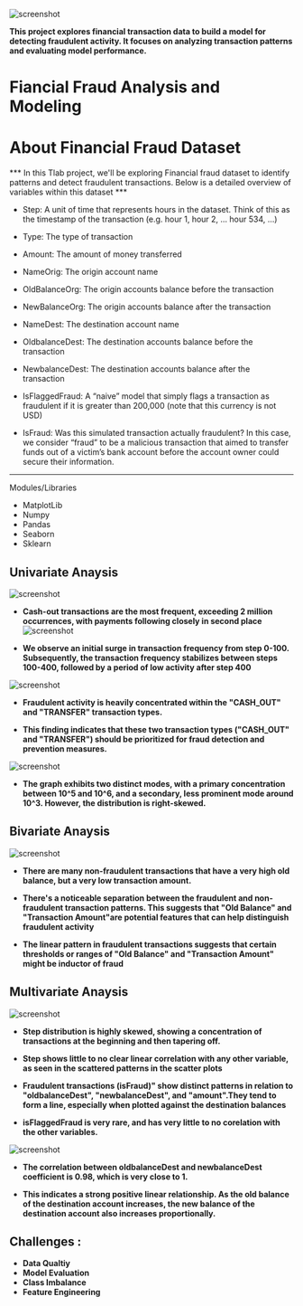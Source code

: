 ![screenshot](images/Fraudimage.png)

**This project explores financial transaction data to build a model for detecting fraudulent activity. It focuses on analyzing transaction patterns and evaluating model performance.**


# Fiancial Fraud Analysis and Modeling

# About Financial Fraud Dataset

*** In this Tlab project, we'll be exploring Financial fraud dataset to identify patterns and detect fraudulent transactions. Below is a  detailed  overview of variables within this dataset ***

* Step: A unit of time that represents hours in the dataset. Think of this as the timestamp of the transaction (e.g. hour 1, hour 2, … hour 534, …) 

* Type: The type of transaction 

* Amount: The amount of money transferred 

* NameOrig: The origin account name

* OldBalanceOrg: The origin accounts balance before the transaction 

* NewBalanceOrg: The origin accounts balance after the transaction 

* NameDest: The destination account name 

* OldbalanceDest: The destination accounts balance before the transaction 

* NewbalanceDest: The destination accounts balance after the transaction 

* IsFlaggedFraud: A “naive” model that simply flags a transaction as fraudulent if it is greater than 200,000 (note that this currency is not USD) 

* IsFraud: Was this simulated transaction actually fraudulent? In this case, we consider “fraud” to be a malicious transaction that aimed to transfer funds out of a victim’s bank account before the account owner could secure their information. 
***

 Modules/Libraries
* MatplotLib
* Numpy
* Pandas
* Seaborn
* Sklearn

## Univariate Anaysis
![screenshot](images/Bargraph.png)

* **Cash-out transactions are the most frequent, exceeding 2 million occurrences, with payments following closely in second place**
![screenshot](images/Histstep1.png)

* **We observe an initial surge in transaction frequency from step 0-100. Subsequently, the transaction frequency stabilizes between steps 100-400, followed by a period of low activity after step 400**

![screenshot](images/Fraudtype.png)

* **Fraudulent activity is heavily concentrated within the "CASH_OUT" and "TRANSFER" transaction types.**

* **This finding indicates that these two transaction types ("CASH_OUT" and "TRANSFER") should be prioritized for fraud detection and prevention measures.**

![screenshot](images/AmountHistogram.png)
* **The graph exhibits two distinct modes, with a primary concentration between 10^5 and 10^6, and a secondary, less prominent mode around 10^3. However, the distribution is right-skewed.**


## Bivariate Anaysis

![screenshot](images/Jitterscatterplot.png)

* **There are many non-fraudulent transactions that have a very high old balance, but a very low transaction amount.**

* **There's a noticeable separation between the fraudulent and non-fraudulent transaction patterns. This suggests that "Old Balance" and "Transaction Amount"are potential features that can help distinguish fraudulent activity**

* **The linear pattern in fraudulent transactions suggests that certain thresholds or ranges of "Old Balance" and "Transaction Amount" might be inductor of fraud**

## Multivariate Anaysis

![screenshot](images/Pairplot.png)

* **Step distribution is highly skewed, showing a concentration of transactions at the beginning and then tapering off.**

* **Step shows little to no clear linear correlation with any other variable, as seen in the scattered patterns in the scatter plots**

* **Fraudulent transactions (isFraud)" show distinct patterns in relation to "oldbalanceDest", "newbalanceDest", and "amount".They tend to form a line, especially when plotted against the destination balances**

* **isFlaggedFraud is very rare, and has very little to no corelation with the other variables.**

![screenshot](images/Heatmap.png)

* **The correlation  between oldbalanceDest and newbalanceDest coefficient is 0.98, which is very close to 1.**

* **This indicates a strong positive linear relationship. As the old balance of the destination account increases, the new balance of the destination account also increases proportionally.**

## Challenges :
* **Data Qualtiy**
* **Model Evaluation**
* **Class Imbalance**
* **Feature Engineering**